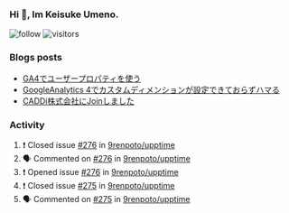 ### Hi 👋, Im Keisuke Umeno.

<!--
**9renpoto/9renpoto** is a ✨ _special_ ✨ repository because its `README.md` (this file) appears on your GitHub profile.

Here are some ideas to get you started:

- 🔭 I’m currently working on ...
- 🌱 I’m currently learning ...
- 👯 I’m looking to collaborate on ...
- 🤔 I’m looking for help with ...
- 💬 Ask me about ...
- 📫 How to reach me: ...
- 😄 Pronouns: ...
- ⚡ Fun fact: ...
-->

![follow](https://img.shields.io/github/followers/9renpoto?label=Follow&style=social)
![visitors](https://komarev.com/ghpvc/?username=9renpoto&label=Profile%20views&color=0e75b6&style=flat)

### Blogs posts

<!-- BLOG-POST-LIST:START -->
- [GA4でユーザープロパティを使う](https://9renpoto.dev/2021/02/21/google-analytics-4-user-properties/)
- [GoogleAnalytics 4でカスタムディメンションが設定できておらずハマる](https://9renpoto.dev/2021/02/13/google-analytics-4/)
- [CADDi株式会社にJoinしました](https://9renpoto.dev/2020/12/05/join/)
<!-- BLOG-POST-LIST:END -->

### Activity

<!--START_SECTION:activity-->
1. ❗️ Closed issue [#276](https://github.com/9renpoto/upptime/issues/276) in [9renpoto/upptime](https://github.com/9renpoto/upptime)
2. 🗣 Commented on [#276](https://github.com/9renpoto/upptime/issues/276) in [9renpoto/upptime](https://github.com/9renpoto/upptime)
3. ❗️ Opened issue [#276](https://github.com/9renpoto/upptime/issues/276) in [9renpoto/upptime](https://github.com/9renpoto/upptime)
4. ❗️ Closed issue [#275](https://github.com/9renpoto/upptime/issues/275) in [9renpoto/upptime](https://github.com/9renpoto/upptime)
5. 🗣 Commented on [#275](https://github.com/9renpoto/upptime/issues/275) in [9renpoto/upptime](https://github.com/9renpoto/upptime)
<!--END_SECTION:activity-->

<!--START_SECTION:waka-->
<!--END_SECTION:waka-->
